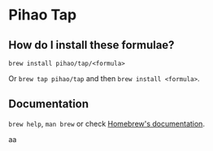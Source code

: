# Pihao Tap

## How do I install these formulae?

`brew install pihao/tap/<formula>`

Or `brew tap pihao/tap` and then `brew install <formula>`.

## Documentation

`brew help`, `man brew` or check [Homebrew's documentation](https://docs.brew.sh).

aa
